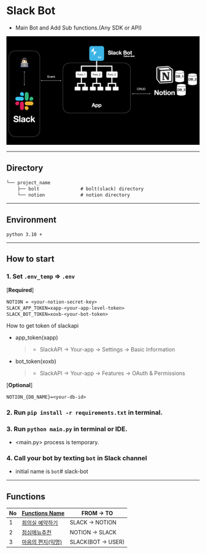 # Slack Bot


* Main Bot and Add Sub functions.(Any SDK or API)

![slack_bot.png](slack_bot.png)

---

## Directory
~~~
└── project_name
    ├── bolt               # bolt(slack) directory
    └── notion             # notion directory
~~~



---

## Environment
~~~
python 3.10 +
~~~

---

## How to start


### 1. Set `.env_temp` => `.env`

[**Required**]
~~~
NOTION = <your-notion-secret-key>
SLACK_APP_TOKEN=xapp-<your-app-level-token>
SLACK_BOT_TOKEN=xoxb-<your-bot-token>
~~~
How to get token of slackapi
  * app_token(xapp)
    >* SlackAPI -> Your-app -> Settings -> Basic Information
  * bot_token(xoxb)
    >* SlackAPI -> Your-app -> Features -> OAuth & Permissions

[**Optional**]
~~~
NOTION_{DB_NAME}=<your-db-id>
~~~

### 2. Run `pip install -r requirements.txt` in terminal.
    
    
### 3. Run `python main.py` in terminal or IDE.

* <main.py>  process is temporary.
    
### 4. Call your bot by texting `bot` in Slack channel
    
* initial name is `bot`# slack-bot

---
## Functions

| No | [Functions Name](https://github.com/IT-HONGREAT/slack_bot/blob/689ee759238e79d0058e82407cad57fdbe8d8264/bolt/actions.py)  | FROM -> TO        |
|-------|---------------------------------------------------------------------------------------------------------------------------|-------------------|
| 1     | [회의실 예약하기](https://github.com/IT-HONGREAT/slack_bot/blob/689ee759238e79d0058e82407cad57fdbe8d8264/bolt/actions.py#L70)    | SLACK -> NOTION   |                            
| 2     | [점심메뉴추천](https://github.com/IT-HONGREAT/slack_bot/blob/689ee759238e79d0058e82407cad57fdbe8d8264/bolt/actions.py#L140)     | NOTION -> SLACK   |                    
| 3     | [마음의 편지(익명)](https://github.com/IT-HONGREAT/slack_bot/blob/689ee759238e79d0058e82407cad57fdbe8d8264/bolt/actions.py#L175) | SLACK(BOT -> USER) |                    
